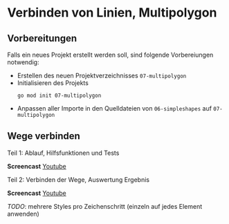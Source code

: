 # Verbinden von Linien, Multipolygon

## Vorbereitungen

Falls ein neues Projekt erstellt werden soll, sind folgende Vorbereiungen
notwendig:

- Erstellen des neuen Projektverzeichnisses `07-multipolygon`
- Initialisieren des Projekts
  ~~~
  go mod init 07-multipolygon
  ~~~
- Anpassen aller Importe in den Quelldateien von `06-simpleshapes`
  auf `07-multipolygon`

## Wege verbinden

Teil 1: Ablauf, Hilfsfunktionen und Tests

**Screencast** [Youtube](https://youtu.be/4rAPhQv60ZI)

Teil 2: Verbinden der Wege, Auswertung Ergebnis

**Screencast** [Youtube](https://youtu.be/GZDkJaBnXzY)

*TODO*: mehrere Styles pro Zeichenschritt (einzeln auf jedes Element anwenden)
